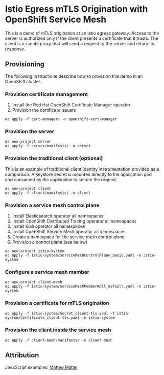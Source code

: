 # Istio Egress mTLS Origination with OpenShift Service Mesh

This is a demo of mTLS origination at an Istio egress gateway. Access to the server is authorized only if the client presents a certificate that it trusts. The client is a simple proxy that will send a request to the server and return its response.

## Provisioning

The following instructions describe how to provision this demo in an OpenShift cluster.

### Provision certificate management

1. Install the Red Hat OpenShift Certificate Manager operator.
2. Provision the certificate issuers
```
oc apply -f cert-manager/ -n openshift-cert-manager
```

### Provision the server

```
oc new-project server
oc apply -f server/manifests/ -n server
```

### Provision the traditional client (optional)

This is an example of traditional client identity instrumentation provided as a comparison. A keystore secret is mounted directly to the application pod and consumed by the application to secure the request.

```
oc new-project client
oc apply -f client/manifests/ -n client
```

### Provision a service mesh control plane

1. Install Elasticsearch operator all namespaces
2. Install OpenShift Distributed Tracing operator all namespaces
3. Install Kiali operator all namespaces
4. Install OpenShift Service Mesh operator all namespaces
5. Create a namespace for the service mesh control plane
5. Provision a control plane (see below)

```
oc new-project istio-system
oc apply -f istio-system/ServiceMeshControlPlane_basic.yaml -n istio-system
```

### Configure a service mesh member

```
oc new-project client-mesh
oc apply -f istio-system/ServiceMeshMemberRoll_default.yaml -n istio-system
```

### Provision a certificate for mTLS origination

```
oc apply -f istio-system/Secret_client-tls.yaml -f istio-system/Certificate_client-tls.yaml -n istio-system
```

### Provision the client inside the service mesh

```
oc apply -f client-mesh/manifests/ -n client-mesh
```

## Attribution
JavaScript examples: [Matteo Mattei](https://www.matteomattei.com/client-and-server-ssl-mutual-authentication-with-nodejs/)